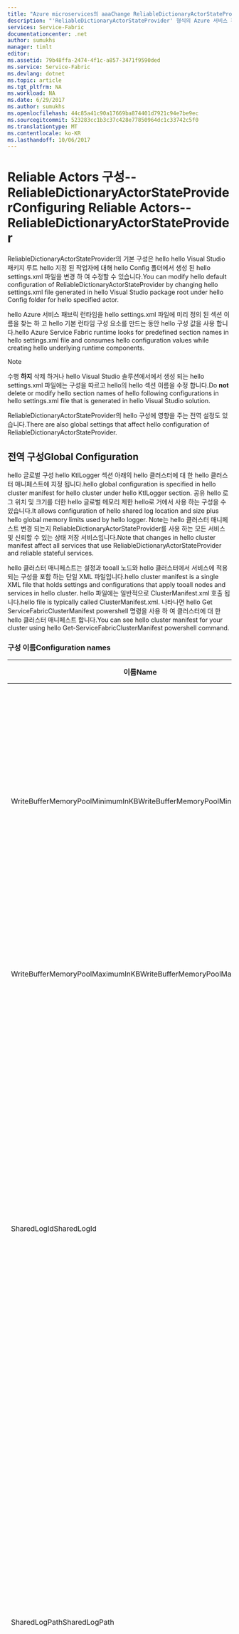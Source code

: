 ```yaml
---
title: "Azure microservices의 aaaChange ReliableDictionaryActorStateProvider 설정 | Microsoft Docs"
description: "'ReliableDictionaryActorStateProvider' 형식의 Azure 서비스 패브릭 상태 저장 행위자 구성에 대해 알아봅니다."
services: Service-Fabric
documentationcenter: .net
author: sumukhs
manager: timlt
editor: 
ms.assetid: 79b48ffa-2474-4f1c-a857-3471f9590ded
ms.service: Service-Fabric
ms.devlang: dotnet
ms.topic: article
ms.tgt_pltfrm: NA
ms.workload: NA
ms.date: 6/29/2017
ms.author: sumukhs
ms.openlocfilehash: 44c85a41c90a17669ba874401d7921c94e7be9ec
ms.sourcegitcommit: 523283cc1b3c37c428e77850964dc1c33742c5f0
ms.translationtype: MT
ms.contentlocale: ko-KR
ms.lasthandoff: 10/06/2017
---
```

# <a name="configuring-reliable-actors--reliabledictionaryactorstateprovider"></a><span data-ttu-id="244a3-103">Reliable Actors 구성--ReliableDictionaryActorStateProvider</span><span class="sxs-lookup"><span data-stu-id="244a3-103">Configuring Reliable Actors--ReliableDictionaryActorStateProvider</span></span>
<span data-ttu-id="244a3-104">ReliableDictionaryActorStateProvider의 기본 구성은 hello hello Visual Studio 패키지 루트 hello 지정 된 작업자에 대해 hello Config 폴더에서 생성 된 hello settings.xml 파일을 변경 하 여 수정할 수 있습니다.</span><span class="sxs-lookup"><span data-stu-id="244a3-104">You can modify hello default configuration of ReliableDictionaryActorStateProvider by changing hello settings.xml file generated in hello Visual Studio package root under hello Config folder for hello specified actor.</span></span>

<span data-ttu-id="244a3-105">hello Azure 서비스 패브릭 런타임을 hello settings.xml 파일에 미리 정의 된 섹션 이름을 찾는 하 고 hello 기본 런타임 구성 요소를 만드는 동안 hello 구성 값을 사용 합니다.</span><span class="sxs-lookup"><span data-stu-id="244a3-105">hello Azure Service Fabric runtime looks for predefined section names in hello settings.xml file and consumes hello configuration values while creating hello underlying runtime components.</span></span>

> [!NOTE]
> <span data-ttu-id="244a3-106">수행 **하지** 삭제 하거나 hello Visual Studio 솔루션에서에서 생성 되는 hello settings.xml 파일에는 구성을 따르고 hello의 hello 섹션 이름을 수정 합니다.</span><span class="sxs-lookup"><span data-stu-id="244a3-106">Do **not** delete or modify hello section names of hello following configurations in hello settings.xml file that is generated in hello Visual Studio solution.</span></span>
> 
> 

<span data-ttu-id="244a3-107">ReliableDictionaryActorStateProvider의 hello 구성에 영향을 주는 전역 설정도 있습니다.</span><span class="sxs-lookup"><span data-stu-id="244a3-107">There are also global settings that affect hello configuration of ReliableDictionaryActorStateProvider.</span></span>

## <a name="global-configuration"></a><span data-ttu-id="244a3-108">전역 구성</span><span class="sxs-lookup"><span data-stu-id="244a3-108">Global Configuration</span></span>
<span data-ttu-id="244a3-109">hello 글로벌 구성 hello KtlLogger 섹션 아래의 hello 클러스터에 대 한 hello 클러스터 매니페스트에 지정 됩니다.</span><span class="sxs-lookup"><span data-stu-id="244a3-109">hello global configuration is specified in hello cluster manifest for hello cluster under hello KtlLogger section.</span></span> <span data-ttu-id="244a3-110">공유 hello 로그 위치 및 크기를 더한 hello 글로벌 메모리 제한 hello로 거에서 사용 하는 구성을 수 있습니다.</span><span class="sxs-lookup"><span data-stu-id="244a3-110">It allows configuration of hello shared log location and size plus hello global memory limits used by hello logger.</span></span> <span data-ttu-id="244a3-111">Note는 hello 클러스터 매니페스트 변경 되는지 ReliableDictionaryActorStateProvider를 사용 하는 모든 서비스 및 신뢰할 수 있는 상태 저장 서비스입니다.</span><span class="sxs-lookup"><span data-stu-id="244a3-111">Note that changes in hello cluster manifest affect all services that use ReliableDictionaryActorStateProvider and reliable stateful services.</span></span>

<span data-ttu-id="244a3-112">hello 클러스터 매니페스트는 설정과 tooall 노드와 hello 클러스터에서 서비스에 적용 되는 구성을 포함 하는 단일 XML 파일입니다.</span><span class="sxs-lookup"><span data-stu-id="244a3-112">hello cluster manifest is a single XML file that holds settings and configurations that apply tooall nodes and services in hello cluster.</span></span> <span data-ttu-id="244a3-113">hello 파일에는 일반적으로 ClusterManifest.xml 호출 됩니다.</span><span class="sxs-lookup"><span data-stu-id="244a3-113">hello file is typically called ClusterManifest.xml.</span></span> <span data-ttu-id="244a3-114">나타나면 hello Get ServiceFabricClusterManifest powershell 명령을 사용 하 여 클러스터에 대 한 hello 클러스터 매니페스트 합니다.</span><span class="sxs-lookup"><span data-stu-id="244a3-114">You can see hello cluster manifest for your cluster using hello Get-ServiceFabricClusterManifest powershell command.</span></span>

### <a name="configuration-names"></a><span data-ttu-id="244a3-115">구성 이름</span><span class="sxs-lookup"><span data-stu-id="244a3-115">Configuration names</span></span>
| <span data-ttu-id="244a3-116">이름</span><span class="sxs-lookup"><span data-stu-id="244a3-116">Name</span></span> | <span data-ttu-id="244a3-117">단위</span><span class="sxs-lookup"><span data-stu-id="244a3-117">Unit</span></span> | <span data-ttu-id="244a3-118">기본값</span><span class="sxs-lookup"><span data-stu-id="244a3-118">Default value</span></span> | <span data-ttu-id="244a3-119">설명</span><span class="sxs-lookup"><span data-stu-id="244a3-119">Remarks</span></span> |
| --- | --- | --- | --- |
| <span data-ttu-id="244a3-120">WriteBufferMemoryPoolMinimumInKB</span><span class="sxs-lookup"><span data-stu-id="244a3-120">WriteBufferMemoryPoolMinimumInKB</span></span> |<span data-ttu-id="244a3-121">킬로바이트</span><span class="sxs-lookup"><span data-stu-id="244a3-121">Kilobytes</span></span> |<span data-ttu-id="244a3-122">8388608</span><span class="sxs-lookup"><span data-stu-id="244a3-122">8388608</span></span> |<span data-ttu-id="244a3-123">최소한 KB tooallocate hello로 거에 대 한 커널 모드에서의 버퍼 메모리 풀을 작성 합니다.</span><span class="sxs-lookup"><span data-stu-id="244a3-123">Minimum number of KB tooallocate in kernel mode for hello logger write buffer memory pool.</span></span> <span data-ttu-id="244a3-124">이 메모리 풀 toodisk를 쓰기 전에 상태 정보를 캐시에 사용 됩니다.</span><span class="sxs-lookup"><span data-stu-id="244a3-124">This memory pool is used for caching state information before writing toodisk.</span></span> |
| <span data-ttu-id="244a3-125">WriteBufferMemoryPoolMaximumInKB</span><span class="sxs-lookup"><span data-stu-id="244a3-125">WriteBufferMemoryPoolMaximumInKB</span></span> |<span data-ttu-id="244a3-126">킬로바이트</span><span class="sxs-lookup"><span data-stu-id="244a3-126">Kilobytes</span></span> |<span data-ttu-id="244a3-127">제한 없음</span><span class="sxs-lookup"><span data-stu-id="244a3-127">No Limit</span></span> |<span data-ttu-id="244a3-128">최대 크기 toowhich hello로 거 쓰기 버퍼 메모리 풀이 증가할 수 있습니다.</span><span class="sxs-lookup"><span data-stu-id="244a3-128">Maximum size toowhich hello logger write buffer memory pool can grow.</span></span> |
| <span data-ttu-id="244a3-129">SharedLogId</span><span class="sxs-lookup"><span data-stu-id="244a3-129">SharedLogId</span></span> |<span data-ttu-id="244a3-130">GUID</span><span class="sxs-lookup"><span data-stu-id="244a3-130">GUID</span></span> |<span data-ttu-id="244a3-131">""</span><span class="sxs-lookup"><span data-stu-id="244a3-131">""</span></span> |<span data-ttu-id="244a3-132">Hello 기본 공유 로그 파일의에서 모든 노드에서 hello 클러스터 hello SharedLogId 특정 서비스 구성에 지정 하지 않는 모든 신뢰할 수 있는 서비스에서 사용 하는 식별 하기 위한 고유 GUID toouse를 지정 합니다.</span><span class="sxs-lookup"><span data-stu-id="244a3-132">Specifies a unique GUID toouse for identifying hello default shared log file used by all reliable services on all nodes in hello cluster that do not specify hello SharedLogId in their service specific configuration.</span></span> <span data-ttu-id="244a3-133">SharedLogId가 지정된 경우 SharedLogPath도 지정해야 합니다.</span><span class="sxs-lookup"><span data-stu-id="244a3-133">If SharedLogId is specified, then SharedLogPath must also be specified.</span></span> |
| <span data-ttu-id="244a3-134">SharedLogPath</span><span class="sxs-lookup"><span data-stu-id="244a3-134">SharedLogPath</span></span> |<span data-ttu-id="244a3-135">정규화된 경로 이름</span><span class="sxs-lookup"><span data-stu-id="244a3-135">Fully qualified path name</span></span> |<span data-ttu-id="244a3-136">""</span><span class="sxs-lookup"><span data-stu-id="244a3-136">""</span></span> |<span data-ttu-id="244a3-137">Hello hello SharedLogPath 특정 서비스 구성에 지정 하지 않는 hello 클러스터의 모든 노드에 있는 모든 신뢰할 수 있는 서비스에서 사용 하는 로그 파일을 공유 하는 있는 hello 정규화 된 경로 지정 합니다.</span><span class="sxs-lookup"><span data-stu-id="244a3-137">Specifies hello fully qualified path where hello shared log file used by all reliable services on all nodes in hello cluster that do not specify hello SharedLogPath in their service specific configuration.</span></span> <span data-ttu-id="244a3-138">그러나 SharedLogPath가 지정된 경우 SharedLogId도 지정해야 합니다.</span><span class="sxs-lookup"><span data-stu-id="244a3-138">However, if SharedLogPath is specified, then SharedLogId must also be specified.</span></span> |
| <span data-ttu-id="244a3-139">SharedLogSizeInMB</span><span class="sxs-lookup"><span data-stu-id="244a3-139">SharedLogSizeInMB</span></span> |<span data-ttu-id="244a3-140">메가바이트</span><span class="sxs-lookup"><span data-stu-id="244a3-140">Megabytes</span></span> |<span data-ttu-id="244a3-141">8192</span><span class="sxs-lookup"><span data-stu-id="244a3-141">8192</span></span> |<span data-ttu-id="244a3-142">Hello 수를 지정 MB의 디스크 공간 toostatically hello 공유 로그에 대 한 할당 합니다.</span><span class="sxs-lookup"><span data-stu-id="244a3-142">Specifies hello number of MB of disk space toostatically allocate for hello shared log.</span></span> <span data-ttu-id="244a3-143">hello 값은 2048 이상 이어야 합니다.</span><span class="sxs-lookup"><span data-stu-id="244a3-143">hello value must be 2048 or larger.</span></span> |

### <a name="sample-cluster-manifest-section"></a><span data-ttu-id="244a3-144">샘플 클러스터 매니페스트 섹션</span><span class="sxs-lookup"><span data-stu-id="244a3-144">Sample cluster manifest section</span></span>
```xml
   <Section Name="KtlLogger">
     <Parameter Name="WriteBufferMemoryPoolMinimumInKB" Value="8192" />
     <Parameter Name="WriteBufferMemoryPoolMaximumInKB" Value="8192" />
     <Parameter Name="SharedLogId" Value="{7668BB54-FE9C-48ed-81AC-FF89E60ED2EF}"/>
     <Parameter Name="SharedLogPath" Value="f:\SharedLog.Log"/>
     <Parameter Name="SharedLogSizeInMB" Value="16383"/>
   </Section>
```

### <a name="remarks"></a><span data-ttu-id="244a3-145">설명</span><span class="sxs-lookup"><span data-stu-id="244a3-145">Remarks</span></span>
<span data-ttu-id="244a3-146">hello로 거를 사용할 수 있는 tooall 신뢰할 수 있는 노드에 있는 서비스를 신뢰할 수 있는 서비스 복제본 hello와 연결 된 toohello 전용된 로그에 기록 되기 전에 상태 데이터를 캐시에 대 한 페이징되지 않은 커널 메모리에서 할당 된 메모리의 전역 풀을 있습니다.</span><span class="sxs-lookup"><span data-stu-id="244a3-146">hello logger has a global pool of memory allocated from non paged kernel memory that is available tooall reliable services on a node for caching state data before being written toohello dedicated log associated with hello reliable service replica.</span></span> <span data-ttu-id="244a3-147">hello 풀 크기 WriteBufferMemoryPoolMinimumInKB hello 및 WriteBufferMemoryPoolMaximumInKB 설정에 의해 제어 됩니다.</span><span class="sxs-lookup"><span data-stu-id="244a3-147">hello pool size is controlled by hello WriteBufferMemoryPoolMinimumInKB and WriteBufferMemoryPoolMaximumInKB settings.</span></span> <span data-ttu-id="244a3-148">WriteBufferMemoryPoolMinimumInKB 둘 다 hello이 메모리 풀의 초기 크기 및 hello 가장 낮은 크기 toowhich hello 메모리 풀 줄어들 수 있습니다를 지정 합니다.</span><span class="sxs-lookup"><span data-stu-id="244a3-148">WriteBufferMemoryPoolMinimumInKB specifies both hello initial size of this memory pool and hello lowest size toowhich hello memory pool may shrink.</span></span> <span data-ttu-id="244a3-149">WriteBufferMemoryPoolMaximumInKB는 hello 가장 높은 크기 toowhich hello 메모리 풀이 증가할 수 있습니다.</span><span class="sxs-lookup"><span data-stu-id="244a3-149">WriteBufferMemoryPoolMaximumInKB is hello highest size toowhich hello memory pool may grow.</span></span> <span data-ttu-id="244a3-150">열려 있는 각 신뢰할 수 있는 서비스 복제본 tooWriteBufferMemoryPoolMaximumInKB 결정 하는 시스템 양만큼 hello 메모리 풀의 hello 크기를 증가할 수 있습니다.</span><span class="sxs-lookup"><span data-stu-id="244a3-150">Each reliable service replica that is opened may increase hello size of hello memory pool by a system determined amount up tooWriteBufferMemoryPoolMaximumInKB.</span></span> <span data-ttu-id="244a3-151">사용 가능한 것 보다 hello 메모리 풀에서 메모리에 대 한 자세한 요구 하는 경우에 사용 가능한 메모리를 메모리에 대 한 요청 지연 됩니다.</span><span class="sxs-lookup"><span data-stu-id="244a3-151">If there is more demand for memory from hello memory pool than is available, requests for memory will be delayed until memory is available.</span></span> <span data-ttu-id="244a3-152">따라서 특정 구성에 대 한 hello 쓰기 버퍼 메모리 풀 너무 작습니다. 성능이 저하 될 수 있습니다.</span><span class="sxs-lookup"><span data-stu-id="244a3-152">Therefore if hello write buffer memory pool is too small for a particular configuration then performance may suffer.</span></span>

<span data-ttu-id="244a3-153">hello SharedLogId 및 SharedLogPath 설정은 항상 함께 사용 되는 toodefine hello GUID 및 hello 기본 위치는 hello 클러스터의 모든 노드에 대 한 로그를 공유 합니다.</span><span class="sxs-lookup"><span data-stu-id="244a3-153">hello SharedLogId and SharedLogPath settings are always used together toodefine hello GUID and location for hello default shared log for all nodes in hello cluster.</span></span> <span data-ttu-id="244a3-154">hello 기본 공유 로그 hello 특정 서비스에 대 한 hello settings.xml에 hello 설정을 지정 하지 않는 모든 신뢰할 수 있는 서비스에 사용 됩니다.</span><span class="sxs-lookup"><span data-stu-id="244a3-154">hello default shared log is used for all reliable services that do not specify hello settings in hello settings.xml for hello specific service.</span></span> <span data-ttu-id="244a3-155">최상의 성능을 위해 공유 로그 파일은 공유 hello 로그 파일 tooreduce 경합 하는 용도로 사용 되는 디스크에 저장할 수 있습니다.</span><span class="sxs-lookup"><span data-stu-id="244a3-155">For best performance, shared log files should be placed on disks that are used solely for hello shared log file tooreduce contention.</span></span>

<span data-ttu-id="244a3-156">SharedLogSizeInMB 모든 노드에서 hello 기본 공유 로그에 대 한 디스크 공간 toopreallocate hello 크기를 지정합니다.</span><span class="sxs-lookup"><span data-stu-id="244a3-156">SharedLogSizeInMB specifies hello amount of disk space toopreallocate for hello default shared log on all nodes.</span></span>  <span data-ttu-id="244a3-157">SharedLogId 및 SharedLogPath SharedLogSizeInMB toobe 지정에 대 한 순서에 지정 된 toobe가 필요 하지 않습니다.</span><span class="sxs-lookup"><span data-stu-id="244a3-157">SharedLogId and SharedLogPath do not need toobe specified in order for SharedLogSizeInMB toobe specified.</span></span>

## <a name="replicator-security-configuration"></a><span data-ttu-id="244a3-158">복제자 보안 구성</span><span class="sxs-lookup"><span data-stu-id="244a3-158">Replicator security configuration</span></span>
<span data-ttu-id="244a3-159">복제기 보안 구성을 복제 하는 동안 사용 되는 사용 되는 toosecure hello 통신 채널 됩니다.</span><span class="sxs-lookup"><span data-stu-id="244a3-159">Replicator security configurations are used toosecure hello communication channel that is used during replication.</span></span> <span data-ttu-id="244a3-160">즉, 서비스는 다른 사용자의 복제 트래픽을 볼 수 없는 등과 hello는 데이터에 항상 사용 가능한 보안 이기도 합니다.</span><span class="sxs-lookup"><span data-stu-id="244a3-160">This means that services cannot see each other's replication traffic, ensuring hello data that is made highly available is also secure.</span></span>
<span data-ttu-id="244a3-161">기본적으로 빈 보안 구성 섹션에서는 복제 보안이 되지 않습니다.</span><span class="sxs-lookup"><span data-stu-id="244a3-161">By default, an empty security configuration section prevents replication security.</span></span>

### <a name="section-name"></a><span data-ttu-id="244a3-162">섹션 이름</span><span class="sxs-lookup"><span data-stu-id="244a3-162">Section name</span></span>
<span data-ttu-id="244a3-163">&lt;ActorName&gt;ServiceReplicatorSecurityConfig</span><span class="sxs-lookup"><span data-stu-id="244a3-163">&lt;ActorName&gt;ServiceReplicatorSecurityConfig</span></span>

## <a name="replicator-configuration"></a><span data-ttu-id="244a3-164">복제자 구성</span><span class="sxs-lookup"><span data-stu-id="244a3-164">Replicator configuration</span></span>
<span data-ttu-id="244a3-165">복제기 구성은 복제 하 고 로컬로 hello 상태를 유지 하 여 hello 행위자 상태 공급자 상태를 안정성이 높아야 하 게 사용 되는 tooconfigure hello 복제기 됩니다.</span><span class="sxs-lookup"><span data-stu-id="244a3-165">Replicator configurations are used tooconfigure hello replicator that is responsible for making hello Actor State Provider state highly reliable by replicating and persisting hello state locally.</span></span>
<span data-ttu-id="244a3-166">hello 기본 구성에서 hello Visual Studio 템플릿이 생성 되 고 충분 합니다.</span><span class="sxs-lookup"><span data-stu-id="244a3-166">hello default configuration is generated by hello Visual Studio template and should suffice.</span></span> <span data-ttu-id="244a3-167">이 섹션은 사용할 수 있는 tootune hello 복제기 추가 구성에 대 한 설명입니다.</span><span class="sxs-lookup"><span data-stu-id="244a3-167">This section talks about additional configurations that are available tootune hello replicator.</span></span>

### <a name="section-name"></a><span data-ttu-id="244a3-168">섹션 이름</span><span class="sxs-lookup"><span data-stu-id="244a3-168">Section name</span></span>
<span data-ttu-id="244a3-169">&lt;ActorName&gt;ServiceReplicatorConfig</span><span class="sxs-lookup"><span data-stu-id="244a3-169">&lt;ActorName&gt;ServiceReplicatorConfig</span></span>

### <a name="configuration-names"></a><span data-ttu-id="244a3-170">구성 이름</span><span class="sxs-lookup"><span data-stu-id="244a3-170">Configuration names</span></span>
| <span data-ttu-id="244a3-171">이름</span><span class="sxs-lookup"><span data-stu-id="244a3-171">Name</span></span> | <span data-ttu-id="244a3-172">단위</span><span class="sxs-lookup"><span data-stu-id="244a3-172">Unit</span></span> | <span data-ttu-id="244a3-173">기본값</span><span class="sxs-lookup"><span data-stu-id="244a3-173">Default value</span></span> | <span data-ttu-id="244a3-174">설명</span><span class="sxs-lookup"><span data-stu-id="244a3-174">Remarks</span></span> |
| --- | --- | --- | --- |
| <span data-ttu-id="244a3-175">BatchAcknowledgementInterval</span><span class="sxs-lookup"><span data-stu-id="244a3-175">BatchAcknowledgementInterval</span></span> |<span data-ttu-id="244a3-176">초</span><span class="sxs-lookup"><span data-stu-id="244a3-176">Seconds</span></span> |<span data-ttu-id="244a3-177">0.015</span><span class="sxs-lookup"><span data-stu-id="244a3-177">0.015</span></span> |<span data-ttu-id="244a3-178">Hello 보조 대기를 보내기 전에 다시 승인을 toohello 기본 작업을 받은 후에 hello 복제기에 대 한 시간 간격입니다.</span><span class="sxs-lookup"><span data-stu-id="244a3-178">Time period for which hello replicator at hello secondary waits after receiving an operation before sending back an acknowledgement toohello primary.</span></span> <span data-ttu-id="244a3-179">이 간격 내에서 처리 하는 작업에 대 한 보낸 승인 toobe 하나의 응답으로 전송 됩니다.</span><span class="sxs-lookup"><span data-stu-id="244a3-179">Any other acknowledgements toobe sent for operations processed within this interval are sent as one response.</span></span> |
| <span data-ttu-id="244a3-180">ReplicatorEndpoint</span><span class="sxs-lookup"><span data-stu-id="244a3-180">ReplicatorEndpoint</span></span> |<span data-ttu-id="244a3-181">해당 없음</span><span class="sxs-lookup"><span data-stu-id="244a3-181">N/A</span></span> |<span data-ttu-id="244a3-182">기본값 없음--필수 매개 변수</span><span class="sxs-lookup"><span data-stu-id="244a3-182">No default--required parameter</span></span> |<span data-ttu-id="244a3-183">IP 주소와 포트를 주/보조 복제기 hello toocommunicate hello 복제 세트에 다른 복제기를 사용 합니다.</span><span class="sxs-lookup"><span data-stu-id="244a3-183">IP address and port that hello primary/secondary replicator will use toocommunicate with other replicators in hello replica set.</span></span> <span data-ttu-id="244a3-184">이 서비스 매니페스트의 hello TCP 리소스 끝점을 참조 해야 합니다.</span><span class="sxs-lookup"><span data-stu-id="244a3-184">This should reference a TCP resource endpoint in hello service manifest.</span></span> <span data-ttu-id="244a3-185">너무 참조[서비스 매니페스트 리소스](service-fabric-service-manifest-resources.md) tooread 서비스 매니페스트에 끝점 리소스를 정의 하는 방법에 대 한 자세한 합니다.</span><span class="sxs-lookup"><span data-stu-id="244a3-185">Refer too[Service manifest resources](service-fabric-service-manifest-resources.md) tooread more about defining endpoint resources in service manifest.</span></span> |
| <span data-ttu-id="244a3-186">MaxReplicationMessageSize</span><span class="sxs-lookup"><span data-stu-id="244a3-186">MaxReplicationMessageSize</span></span> |<span data-ttu-id="244a3-187">바이트</span><span class="sxs-lookup"><span data-stu-id="244a3-187">Bytes</span></span> |<span data-ttu-id="244a3-188">50MB</span><span class="sxs-lookup"><span data-stu-id="244a3-188">50 MB</span></span> |<span data-ttu-id="244a3-189">단일 메시지에서 전송할 수 있는 복제 데이터의 최대 크기.</span><span class="sxs-lookup"><span data-stu-id="244a3-189">Maximum size of replication data that can be transmitted in a single message.</span></span> |
| <span data-ttu-id="244a3-190">MaxPrimaryReplicationQueueSize</span><span class="sxs-lookup"><span data-stu-id="244a3-190">MaxPrimaryReplicationQueueSize</span></span> |<span data-ttu-id="244a3-191">작업의 수</span><span class="sxs-lookup"><span data-stu-id="244a3-191">Number of operations</span></span> |<span data-ttu-id="244a3-192">8192</span><span class="sxs-lookup"><span data-stu-id="244a3-192">8192</span></span> |<span data-ttu-id="244a3-193">Hello 기본 큐에서 작업의 최대 수입니다.</span><span class="sxs-lookup"><span data-stu-id="244a3-193">Maximum number of operations in hello primary queue.</span></span> <span data-ttu-id="244a3-194">Hello 기본 복제기에서 모든 hello 보조 복제기에서 승인을 받은 후에 작업을 해제 됩니다.</span><span class="sxs-lookup"><span data-stu-id="244a3-194">An operation is freed up after hello primary replicator receives an acknowledgement from all hello secondary replicators.</span></span> <span data-ttu-id="244a3-195">이 값은 64보다 크고 2의 제곱이어야 합니다.</span><span class="sxs-lookup"><span data-stu-id="244a3-195">This value must be greater than 64 and a power of 2.</span></span> |
| <span data-ttu-id="244a3-196">MaxSecondaryReplicationQueueSize</span><span class="sxs-lookup"><span data-stu-id="244a3-196">MaxSecondaryReplicationQueueSize</span></span> |<span data-ttu-id="244a3-197">작업의 수</span><span class="sxs-lookup"><span data-stu-id="244a3-197">Number of operations</span></span> |<span data-ttu-id="244a3-198">16384</span><span class="sxs-lookup"><span data-stu-id="244a3-198">16384</span></span> |<span data-ttu-id="244a3-199">Hello 보조 큐에 있는 작업의 최대 수입니다.</span><span class="sxs-lookup"><span data-stu-id="244a3-199">Maximum number of operations in hello secondary queue.</span></span> <span data-ttu-id="244a3-200">작업은 지속성을 통해 상태를 항상 사용 가능하도록 설정한 후 해제됩니다.</span><span class="sxs-lookup"><span data-stu-id="244a3-200">An operation is freed up after making its state highly available through persistence.</span></span> <span data-ttu-id="244a3-201">이 값은 64보다 크고 2의 제곱이어야 합니다.</span><span class="sxs-lookup"><span data-stu-id="244a3-201">This value must be greater than 64 and a power of 2.</span></span> |
| <span data-ttu-id="244a3-202">CheckpointThresholdInMB</span><span class="sxs-lookup"><span data-stu-id="244a3-202">CheckpointThresholdInMB</span></span> |<span data-ttu-id="244a3-203">MB</span><span class="sxs-lookup"><span data-stu-id="244a3-203">MB</span></span> |<span data-ttu-id="244a3-204">200</span><span class="sxs-lookup"><span data-stu-id="244a3-204">200</span></span> |<span data-ttu-id="244a3-205">로그 파일 공간 이후에 hello 상태는 검사점의 양입니다.</span><span class="sxs-lookup"><span data-stu-id="244a3-205">Amount of log file space after which hello state is checkpointed.</span></span> |
| <span data-ttu-id="244a3-206">MaxRecordSizeInKB</span><span class="sxs-lookup"><span data-stu-id="244a3-206">MaxRecordSizeInKB</span></span> |<span data-ttu-id="244a3-207">KB</span><span class="sxs-lookup"><span data-stu-id="244a3-207">KB</span></span> |<span data-ttu-id="244a3-208">1024</span><span class="sxs-lookup"><span data-stu-id="244a3-208">1024</span></span> |<span data-ttu-id="244a3-209">복제기 hello 있는 최대 레코드 크기 hello 로그에 쓸 수 있습니다.</span><span class="sxs-lookup"><span data-stu-id="244a3-209">Largest record size that hello replicator may write in hello log.</span></span> <span data-ttu-id="244a3-210">이 값은 4의 배수이고 16보다 커야 합니다.</span><span class="sxs-lookup"><span data-stu-id="244a3-210">This value must be a multiple of 4 and greater than 16.</span></span> |
| <span data-ttu-id="244a3-211">OptimizeLogForLowerDiskUsage</span><span class="sxs-lookup"><span data-stu-id="244a3-211">OptimizeLogForLowerDiskUsage</span></span> |<span data-ttu-id="244a3-212">Boolean</span><span class="sxs-lookup"><span data-stu-id="244a3-212">Boolean</span></span> |<span data-ttu-id="244a3-213">true</span><span class="sxs-lookup"><span data-stu-id="244a3-213">true</span></span> |<span data-ttu-id="244a3-214">True 인 경우 hello 로그 만들어지도록 hello 복제 데이터베이스의 전용된 로그 파일은 NTFS 스파스 파일을 사용 하 여 구성 됩니다.</span><span class="sxs-lookup"><span data-stu-id="244a3-214">When true, hello log is configured so that hello replica's dedicated log file is created by using an NTFS sparse file.</span></span> <span data-ttu-id="244a3-215">이렇게 하면 hello 파일에 대 한 hello 실제 디스크 공간 사용이 줄어듭니다.</span><span class="sxs-lookup"><span data-stu-id="244a3-215">This lowers hello actual disk space usage for hello file.</span></span> <span data-ttu-id="244a3-216">False 인 경우 hello 최상의 쓰기 성능을 제공 하는 고정 할당 hello 파일이 만들어집니다.</span><span class="sxs-lookup"><span data-stu-id="244a3-216">When false, hello file is created with fixed allocations, which provide hello best write performance.</span></span> |
| <span data-ttu-id="244a3-217">SharedLogId</span><span class="sxs-lookup"><span data-stu-id="244a3-217">SharedLogId</span></span> |<span data-ttu-id="244a3-218">GUID</span><span class="sxs-lookup"><span data-stu-id="244a3-218">guid</span></span> |<span data-ttu-id="244a3-219">""</span><span class="sxs-lookup"><span data-stu-id="244a3-219">""</span></span> |<span data-ttu-id="244a3-220">이 복제본과 함께 사용 되는 hello 공유 되는 로그 파일을 식별 하기 위한 고유 guid toouse를 지정 합니다.</span><span class="sxs-lookup"><span data-stu-id="244a3-220">Specifies a unique guid toouse for identifying hello shared log file used with this replica.</span></span> <span data-ttu-id="244a3-221">일반적으로 서비스는 이 설정을 사용해서는 안 됩니다.</span><span class="sxs-lookup"><span data-stu-id="244a3-221">Typically, services should not use this setting.</span></span> <span data-ttu-id="244a3-222">그러나 SharedLogId가 지정된 경우 SharedLogPath도 지정해야 합니다.</span><span class="sxs-lookup"><span data-stu-id="244a3-222">However, if SharedLogId is specified, then SharedLogPath must also be specified.</span></span> |
| <span data-ttu-id="244a3-223">SharedLogPath</span><span class="sxs-lookup"><span data-stu-id="244a3-223">SharedLogPath</span></span> |<span data-ttu-id="244a3-224">정규화된 경로 이름</span><span class="sxs-lookup"><span data-stu-id="244a3-224">Fully qualified path name</span></span> |<span data-ttu-id="244a3-225">""</span><span class="sxs-lookup"><span data-stu-id="244a3-225">""</span></span> |<span data-ttu-id="244a3-226">이 복제본에 대 한 hello 공유 로그 파일이 만들어지는 hello 정규화 된 경로 지정 합니다.</span><span class="sxs-lookup"><span data-stu-id="244a3-226">Specifies hello fully qualified path where hello shared log file for this replica will be created.</span></span> <span data-ttu-id="244a3-227">일반적으로 서비스는 이 설정을 사용해서는 안 됩니다.</span><span class="sxs-lookup"><span data-stu-id="244a3-227">Typically, services should not use this setting.</span></span> <span data-ttu-id="244a3-228">그러나 SharedLogPath가 지정된 경우 SharedLogId도 지정해야 합니다.</span><span class="sxs-lookup"><span data-stu-id="244a3-228">However, if SharedLogPath is specified, then SharedLogId must also be specified.</span></span> |

## <a name="sample-configuration-file"></a><span data-ttu-id="244a3-229">샘플 구성 파일</span><span class="sxs-lookup"><span data-stu-id="244a3-229">Sample configuration file</span></span>
```xml
<?xml version="1.0" encoding="utf-8"?>
<Settings xmlns:xsd="http://www.w3.org/2001/XMLSchema" xmlns:xsi="http://www.w3.org/2001/XMLSchema-instance" xmlns="http://schemas.microsoft.com/2011/01/fabric">
   <Section Name="MyActorServiceReplicatorConfig">
      <Parameter Name="ReplicatorEndpoint" Value="MyActorServiceReplicatorEndpoint" />
      <Parameter Name="BatchAcknowledgementInterval" Value="0.05"/>
      <Parameter Name="CheckpointThresholdInMB" Value="180" />
   </Section>
   <Section Name="MyActorServiceReplicatorSecurityConfig">
      <Parameter Name="CredentialType" Value="X509" />
      <Parameter Name="FindType" Value="FindByThumbprint" />
      <Parameter Name="FindValue" Value="9d c9 06 b1 69 dc 4f af fd 16 97 ac 78 1e 80 67 90 74 9d 2f" />
      <Parameter Name="StoreLocation" Value="LocalMachine" />
      <Parameter Name="StoreName" Value="My" />
      <Parameter Name="ProtectionLevel" Value="EncryptAndSign" />
      <Parameter Name="AllowedCommonNames" Value="My-Test-SAN1-Alice,My-Test-SAN1-Bob" />
   </Section>
</Settings>
```

## <a name="remarks"></a><span data-ttu-id="244a3-230">설명</span><span class="sxs-lookup"><span data-stu-id="244a3-230">Remarks</span></span>
<span data-ttu-id="244a3-231">hello BatchAcknowledgementInterval 매개 변수는 복제 대기 시간을 제어합니다.</span><span class="sxs-lookup"><span data-stu-id="244a3-231">hello BatchAcknowledgementInterval parameter controls replication latency.</span></span> <span data-ttu-id="244a3-232">값이 '0' (더 많은 승인 메시지를 전송 및 처리를 각각 포함 된 더 적은 승인 해야)으로 hello 가능한 최저의 대기 시간, 처리량의 hello 비용이 발생 합니다.</span><span class="sxs-lookup"><span data-stu-id="244a3-232">A value of '0' results in hello lowest possible latency, at hello cost of throughput (as more acknowledgement messages must be sent and processed, each containing fewer acknowledgements).</span></span>
<span data-ttu-id="244a3-233">hello, BatchAcknowledgementInterval에 더 큰 hello 값 hello 더 높은 hello 전반적인 hello 비용을 더 높은 작업 대기 시간에 복제 처리량입니다.</span><span class="sxs-lookup"><span data-stu-id="244a3-233">hello larger hello value for BatchAcknowledgementInterval, hello higher hello overall replication throughput, at hello cost of higher operation latency.</span></span> <span data-ttu-id="244a3-234">트랜잭션 커밋의 대기 시간 toohello 직접 변환 됩니다.</span><span class="sxs-lookup"><span data-stu-id="244a3-234">This directly translates toohello latency of transaction commits.</span></span>

<span data-ttu-id="244a3-235">hello 복제 데이터베이스의 전용된 로그 파일에 toostore 상태 정보를 사용할 수 있는 hello CheckpointThresholdInMB 매개 변수 컨트롤 hello 크기의 복제기 hello 디스크 공간입니다.</span><span class="sxs-lookup"><span data-stu-id="244a3-235">hello CheckpointThresholdInMB parameter controls hello amount of disk space that hello replicator can use toostore state information in hello replica's dedicated log file.</span></span> <span data-ttu-id="244a3-236">Hello 기본 새 복제 toohello 집합을 추가 하는 경우 재구성 시간을 단축 될 수 있는 보다 tooa 더 높은 값을 늘리면 합니다.</span><span class="sxs-lookup"><span data-stu-id="244a3-236">Increasing this tooa higher value than hello default could result in faster reconfiguration times when a new replica is added toohello set.</span></span> <span data-ttu-id="244a3-237">이 hello 로그에 작업의 자세한 기록의 가용성을 toohello 인해 일어나는 toohello 부분 상태 전송 때문입니다.</span><span class="sxs-lookup"><span data-stu-id="244a3-237">This is due toohello partial state transfer that takes place due toohello availability of more history of operations in hello log.</span></span> <span data-ttu-id="244a3-238">충돌이 발생 한 후 복제본의 복구 시간 hello 증가할 수 있습니다이 있습니다.</span><span class="sxs-lookup"><span data-stu-id="244a3-238">This can potentially increase hello recovery time of a replica after a crash.</span></span>

<span data-ttu-id="244a3-239">OptimizeForLowerDiskUsage tootrue로 설정 하면 비활성 복제본 더 적은 디스크 공간만 사용 하 여는 동안 활성 복제본의 로그 파일에서 자세한 상태 정보 저장할 수 있도록 로그 파일 공간 초과 프로 비전 됩니다.</span><span class="sxs-lookup"><span data-stu-id="244a3-239">If you set OptimizeForLowerDiskUsage tootrue, log file space will be over-provisioned so that active replicas can store more state information in their log files, while inactive replicas will use less disk space.</span></span> <span data-ttu-id="244a3-240">이렇게 하면 가능한 toohost 노드에서 이상의 복제본입니다.</span><span class="sxs-lookup"><span data-stu-id="244a3-240">This makes it possible toohost more replicas on a node.</span></span> <span data-ttu-id="244a3-241">OptimizeForLowerDiskUsage toofalse로 설정 하면 hello 상태 정보가 toohello 로그 파일 보다 신속 하 게 기록 됩니다.</span><span class="sxs-lookup"><span data-stu-id="244a3-241">If you set OptimizeForLowerDiskUsage toofalse, hello state information is written toohello log files more quickly.</span></span>

<span data-ttu-id="244a3-242">hello MaxRecordSizeInKB 설정은 hello hello 복제 기가 hello 로그 파일에 쓸 수 있는 레코드의 최대 크기를 정의 합니다.</span><span class="sxs-lookup"><span data-stu-id="244a3-242">hello MaxRecordSizeInKB setting defines hello maximum size of a record that can be written by hello replicator into hello log file.</span></span> <span data-ttu-id="244a3-243">대부분의 경우에서 hello 기본 1024 KB 레코드 크기는 최적입니다.</span><span class="sxs-lookup"><span data-stu-id="244a3-243">In most cases, hello default 1024-KB record size is optimal.</span></span> <span data-ttu-id="244a3-244">그러나 hello 서비스 hello 상태 정보의 큰 항목 toobe 일부 데이터를 발생 시킨 경우 다음이 값 해야 toobe 증가 합니다.</span><span class="sxs-lookup"><span data-stu-id="244a3-244">However, if hello service is causing larger data items toobe part of hello state information, then this value might need toobe increased.</span></span> <span data-ttu-id="244a3-245">작아집니다 MaxRecordSizeInKB 1024 보다 작은 레코드가 hello 작은 레코드에 필요한 hello 공간만 사용 하 여 거의 의미가 없습니다.</span><span class="sxs-lookup"><span data-stu-id="244a3-245">There is little benefit in making MaxRecordSizeInKB smaller than 1024, as smaller records use only hello space needed for hello smaller record.</span></span> <span data-ttu-id="244a3-246">이 값 toobe 드문 경우에만 변경 해야 하 라고 생각 됩니다.</span><span class="sxs-lookup"><span data-stu-id="244a3-246">We expect that this value would need toobe changed only in rare cases.</span></span>

<span data-ttu-id="244a3-247">hello SharedLogId 및 SharedLogPath 설정을 사용 하는 함께 toomake hello 노드에 대 한 서비스 사용 hello 기본 공유 로그에서 별도 공유 로그는 항상입니다.</span><span class="sxs-lookup"><span data-stu-id="244a3-247">hello SharedLogId and SharedLogPath settings are always used together toomake a service use a separate shared log from hello default shared log for hello node.</span></span> <span data-ttu-id="244a3-248">최상의 효율성을 높이기 위해 만큼 서비스에 최대한 hello를 지정 해야 로그 동일한 공유 합니다.</span><span class="sxs-lookup"><span data-stu-id="244a3-248">For best efficiency, as many services as possible should specify hello same shared log.</span></span> <span data-ttu-id="244a3-249">공유 로그 파일은 hello 공유 로그 파일을 tooreduce 헤드 이동 경합 용 으로만 사용 되는 디스크에 저장할 수 있습니다.</span><span class="sxs-lookup"><span data-stu-id="244a3-249">Shared log files should be placed on disks that are used solely for hello shared log file, tooreduce head movement contention.</span></span> <span data-ttu-id="244a3-250">이러한 값 toobe 드문 경우에만 변경 해야 하 라고 생각 됩니다.</span><span class="sxs-lookup"><span data-stu-id="244a3-250">We expect that these values would need toobe changed only in rare cases.</span></span>

